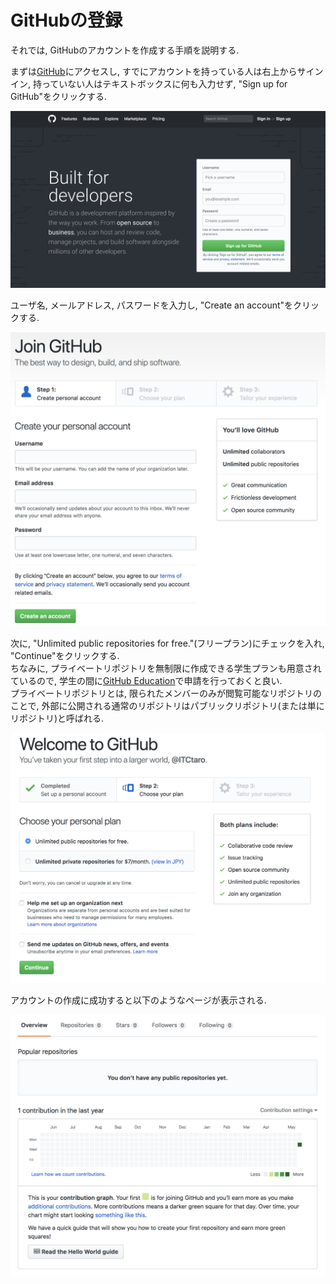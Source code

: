 # GitHubの登録
それでは, GitHubのアカウントを作成する手順を説明する.  

まずは[GitHub](https://github.com/)にアクセスし, すでにアカウントを持っている人は右上からサインイン, 持っていない人はテキストボックスに何も入力せず, "Sign up for GitHub"をクリックする.

<img src="../img/002_register_github/001.png" width="600">

ユーザ名, メールアドレス, パスワードを入力し, "Create an account"をクリックする.

<img src="../img/002_register_github/002.png" width="600">

次に, "Unlimited public repositories for free."(フリープラン)にチェックを入れ, "Continue"をクリックする.  
ちなみに, プライベートリポジトリを無制限に作成できる学生プランも用意されているので, 学生の間に[GitHub Education](https://education.github.com/)で申請を行っておくと良い.  
プライベートリポジトリとは, 限られたメンバーのみが閲覧可能なリポジトリのことで, 外部に公開される通常のリポジトリはパブリックリポジトリ(または単にリポジトリ)と呼ばれる.

<img src="../img/002_register_github/003.png" width="600">

アカウントの作成に成功すると以下のようなページが表示される.

<img src="../img/002_register_github/004.png" width="600">
